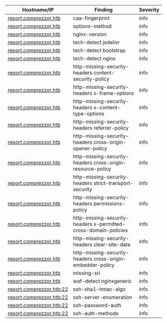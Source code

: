 | Hostname/IP | Finding | Severity |
| --- | --- | --- |
| [report.comprezzor.htb](caa-fingerprint-report.comprezzor.htb.md) | caa-fingerprint  | info |
| [report.comprezzor.htb](options-method-http___report.comprezzor.htb.md) | options-method  | info |
| [report.comprezzor.htb](nginx-version-http___report.comprezzor.htb.md) | nginx-version  | info |
| [report.comprezzor.htb](tech-detect-http___report.comprezzor.htb-jsdelivr.md) | tech-detect jsdelivr | info |
| [report.comprezzor.htb](tech-detect-http___report.comprezzor.htb-bootstrap.md) | tech-detect bootstrap | info |
| [report.comprezzor.htb](tech-detect-http___report.comprezzor.htb-nginx.md) | tech-detect nginx | info |
| [report.comprezzor.htb](http-missing-security-headers-http___report.comprezzor.htb-content-security-policy.md) | http-missing-security-headers content-security-policy | info |
| [report.comprezzor.htb](http-missing-security-headers-http___report.comprezzor.htb-x-frame-options.md) | http-missing-security-headers x-frame-options | info |
| [report.comprezzor.htb](http-missing-security-headers-http___report.comprezzor.htb-x-content-type-options.md) | http-missing-security-headers x-content-type-options | info |
| [report.comprezzor.htb](http-missing-security-headers-http___report.comprezzor.htb-referrer-policy.md) | http-missing-security-headers referrer-policy | info |
| [report.comprezzor.htb](http-missing-security-headers-http___report.comprezzor.htb-cross-origin-opener-policy.md) | http-missing-security-headers cross-origin-opener-policy | info |
| [report.comprezzor.htb](http-missing-security-headers-http___report.comprezzor.htb-cross-origin-resource-policy.md) | http-missing-security-headers cross-origin-resource-policy | info |
| [report.comprezzor.htb](http-missing-security-headers-http___report.comprezzor.htb-strict-transport-security.md) | http-missing-security-headers strict-transport-security | info |
| [report.comprezzor.htb](http-missing-security-headers-http___report.comprezzor.htb-permissions-policy.md) | http-missing-security-headers permissions-policy | info |
| [report.comprezzor.htb](http-missing-security-headers-http___report.comprezzor.htb-x-permitted-cross-domain-policies.md) | http-missing-security-headers x-permitted-cross-domain-policies | info |
| [report.comprezzor.htb](http-missing-security-headers-http___report.comprezzor.htb-clear-site-data.md) | http-missing-security-headers clear-site-data | info |
| [report.comprezzor.htb](http-missing-security-headers-http___report.comprezzor.htb-cross-origin-embedder-policy.md) | http-missing-security-headers cross-origin-embedder-policy | info |
| [report.comprezzor.htb](missing-sri-http___report.comprezzor.htb_.md) | missing-sri  | info |
| [report.comprezzor.htb](waf-detect-http___report.comprezzor.htb_-nginxgeneric.md) | waf-detect nginxgeneric | info |
| [report.comprezzor.htb:22](ssh-sha1-hmac-algo-report.comprezzor.htb_22.md) | ssh-sha1-hmac-algo  | info |
| [report.comprezzor.htb:22](ssh-server-enumeration-report.comprezzor.htb_22.md) | ssh-server-enumeration  | info |
| [report.comprezzor.htb:22](ssh-password-auth-report.comprezzor.htb_22.md) | ssh-password-auth  | info |
| [report.comprezzor.htb:22](ssh-auth-methods-report.comprezzor.htb_22.md) | ssh-auth-methods  | info |
